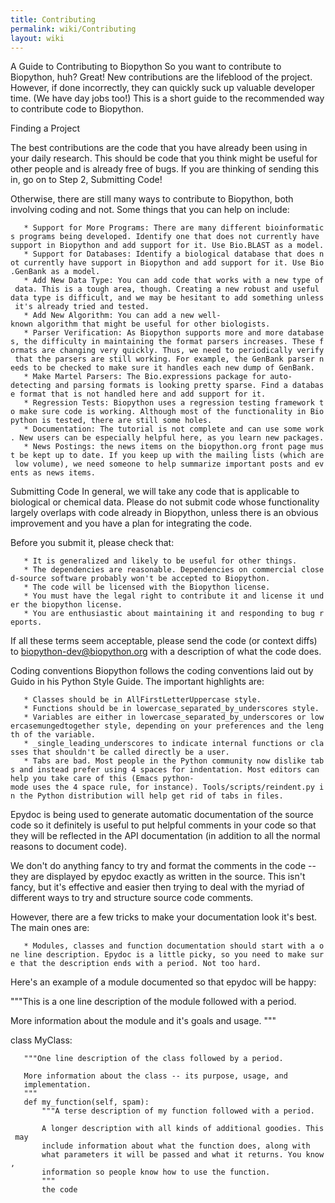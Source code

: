 ```yaml
---
title: Contributing
permalink: wiki/Contributing
layout: wiki
---
```


A Guide to Contributing to Biopython So you want to contribute to
Biopython, huh? Great! New contributions are the lifeblood of the
project. However, if done incorrectly, they can quickly suck up valuable
developer time. (We have day jobs too!) This is a short guide to the
recommended way to contribute code to Biopython.

Finding a Project

The best contributions are the code that you have already been using in
your daily research. This should be code that you think might be useful
for other people and is already free of bugs. If you are thinking of
sending this in, go on to Step 2, Submitting Code!

Otherwise, there are still many ways to contribute to Biopython, both
involving coding and not. Some things that you can help on include:

`   * Support for More Programs: There are many different bioinformatics programs being developed. Identify one that does not currently have support in Biopython and add support for it. Use Bio.BLAST as a model.`  
`   * Support for Databases: Identify a biological database that does not currently have support in Biopython and add support for it. Use Bio.GenBank as a model.`  
`   * Add New Data Type: You can add code that works with a new type of data. This is a tough area, though. Creating a new robust and useful data type is difficult, and we may be hesitant to add something unless it's already tried and tested.`  
`   * Add New Algorithm: You can add a new well-known algorithm that might be useful for other biologists.`  
`   * Parser Verification: As Biopython supports more and more databases, the difficulty in maintaining the format parsers increases. These formats are changing very quickly. Thus, we need to periodically verify that the parsers are still working. For example, the GenBank parser needs to be checked to make sure it handles each new dump of GenBank.`  
`   * Make Martel Parsers: The Bio.expressions package for auto-detecting and parsing formats is looking pretty sparse. Find a database format that is not handled here and add support for it.`  
`   * Regression Tests: Biopython uses a regression testing framework to make sure code is working. Although most of the functionality in Biopython is tested, there are still some holes.`  
`   * Documentation: The tutorial is not complete and can use some work. New users can be especially helpful here, as you learn new packages.`  
`   * News Postings: the news items on the biopython.org front page must be kept up to date. If you keep up with the mailing lists (which are low volume), we need someone to help summarize important posts and events as news items. `

Submitting Code In general, we will take any code that is applicable to
biological or chemical data. Please do not submit code whose
functionality largely overlaps with code already in Biopython, unless
there is an obvious improvement and you have a plan for integrating the
code.

Before you submit it, please check that:

`   * It is generalized and likely to be useful for other things.`  
`   * The dependencies are reasonable. Dependencies on commercial closed-source software probably won't be accepted to Biopython.`  
`   * The code will be licensed with the Biopython license.`  
`   * You must have the legal right to contribute it and license it under the biopython license.`  
`   * You are enthusiastic about maintaining it and responding to bug reports. `

If all these terms seem acceptable, please send the code (or context
diffs) to biopython-dev@biopython.org with a description of what the
code does.

Coding conventions Biopython follows the coding conventions laid out by
Guido in his Python Style Guide. The important highlights are:

`   * Classes should be in AllFirstLetterUppercase style.`  
`   * Functions should be in lowercase_separated_by_underscores style.`  
`   * Variables are either in lowercase_separated_by_underscores or lowercasemungedtogether style, depending on your preferences and the length of the variable.`  
`   * _single_leading_underscores to indicate internal functions or classes that shouldn't be called directly be a user.`  
`   * Tabs are bad. Most people in the Python community now dislike tabs and instead prefer using 4 spaces for indentation. Most editors can help you take care of this (Emacs python-mode uses the 4 space rule, for instance). Tools/scripts/reindent.py in the Python distribution will help get rid of tabs in files. `

Epydoc is being used to generate automatic documentation of the source
code so it definitely is useful to put helpful comments in your code so
that they will be reflected in the API documentation (in addition to all
the normal reasons to document code).

We don't do anything fancy to try and format the comments in the code --
they are displayed by epydoc exactly as written in the source. This
isn't fancy, but it's effective and easier then trying to deal with the
myriad of different ways to try and structure source code comments.

However, there are a few tricks to make your documentation look it's
best. The main ones are:

`   * Modules, classes and function documentation should start with a one line description. Epydoc is a little picky, so you need to make sure that the description ends with a period. Not too hard. `

Here's an example of a module documented so that epydoc will be happy:

"""This is a one line description of the module followed with a period.

More information about the module and it's goals and usage. """

class MyClass:

`   """One line description of the class followed by a period.`  
` `  
`   More information about the class -- its purpose, usage, and`  
`   implementation.`  
`   """`  
`   def my_function(self, spam):`  
`       """A terse description of my function followed with a period.`  
`     `  
`       A longer description with all kinds of additional goodies. This may`  
`       include information about what the function does, along with`  
`       what parameters it will be passed and what it returns. You know, `  
`       information so people know how to use the function.`  
`       """`  
`       the code`
